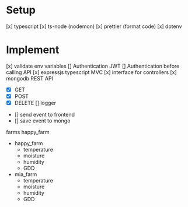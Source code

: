 # Setup 
[x] typescript
[x] ts-node (nodemon)
[x] prettier (format code)
[x] dotenv
# Implement
[x] validate env variables
[] Authentication JWT
[] Authentication before calling API 
[x] expressjs typescript MVC
[x] interface for controllers
[x] mongodb REST API
  - [x] GET
  - [x] POST
  - [x] DELETE
[] logger
  - [] send event to frontend
  - [] save event to mongo
  
farms
happy_farm
- happy_farm
  - temperature
  - moisture
  - humidity
  - GDD
- mia_farm
  - temperature
  - moisture
  - humidity
  - GDD